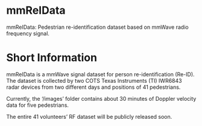 # mmReIData
mmReIData: Pedestrian re-identification dataset based on mmWave radio frequency signal.

# Short Information
mmReIData is a mmWave signal dataset for person re-identification (Re-ID). The dataset is collected by two COTS Texas Instruments (TI) IWR6843 radar devices from two different days and positions of 41 pedestrians.

Currently, the ‘/images’ folder contains about 30 minutes of Doppler velocity data for five pedestrians. 

The entire 41 volunteers’ RF dataset will be publicly released soon.

